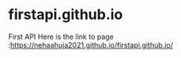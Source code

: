 # firstapi.github.io
First API
Here is the link to page :https://nehaahuja2021.github.io/firstapi.github.io/
